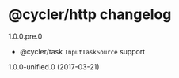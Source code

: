 # @cycler/http changelog

1.0.0.pre.0

- @cycler/task `InputTaskSource` support

1.0.0-unified.0 (2017-03-21)